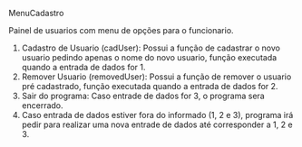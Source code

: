 
MenuCadastro

 Painel de usuarios com menu de opções para o funcionario.
 
 1. Cadastro de Usuario (cadUser): Possui a função de cadastrar o novo usuario pedindo apenas o nome do novo usuario, função executada quando a entrada de dados for 1.
 2. Remover Usuario (removedUser): Possui a função de remover o usuario pré cadastrado, função executada quando a entrada de dados for 2.
 3. Sair do programa: Caso entrade de dados for 3, o programa sera encerrado.
 4. Caso entrada de dados estiver fora do informado (1, 2 e 3), programa irá pedir para realizar uma nova entrade de dados até corresponder a 1, 2 e 3.
 
 
 
 
 
